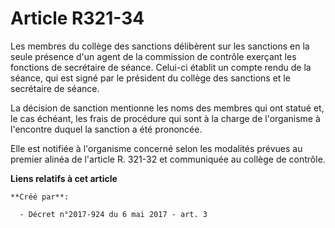 # Article R321-34

Les membres du collège des sanctions délibèrent sur les sanctions en la seule présence d'un agent de la commission de
contrôle exerçant les fonctions de secrétaire de séance. Celui-ci établit un compte rendu de la séance, qui est signé par le
président du collège des sanctions et le secrétaire de séance.

La décision de sanction mentionne les noms des membres qui ont statué et, le cas échéant, les frais de procédure qui sont à
la charge de l'organisme à l'encontre duquel la sanction a été prononcée.

Elle est notifiée à l'organisme concerné selon les modalités prévues au premier alinéa de l'article R. 321-32 et communiquée
au collège de contrôle.

**Liens relatifs à cet article**

	**Créé par**:

	  - Décret n°2017-924 du 6 mai 2017 - art. 3
